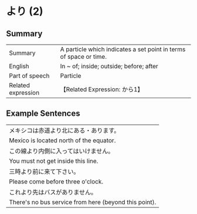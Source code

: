 # より (2)

## Summary

<table><tr>   <td>Summary</td>   <td>A particle which indicates a set point in terms of space or time.</td></tr><tr>   <td>English</td>   <td>In ~ of; inside; outside; before; after</td></tr><tr>   <td>Part of speech</td>   <td>Particle</td></tr><tr>   <td>Related expression</td>   <td>【Related Expression: から1】</td></tr></table>

## Example Sentences

<table><tr><td>メキシコは赤道より北にある・あります。</td></tr><tr><td>Mexico is located north of the equator.</td></tr><tr><td>この線より内側に入ってはいけません。</td></tr><tr><td>You must not get inside this line.</td></tr><tr><td>三時より前に来て下さい。</td></tr><tr><td>Please come before three o'clock.</td></tr><tr><td>これより先はバスがありません。</td></tr><tr><td>There's no bus service from here (beyond this point).</td></tr></table>

